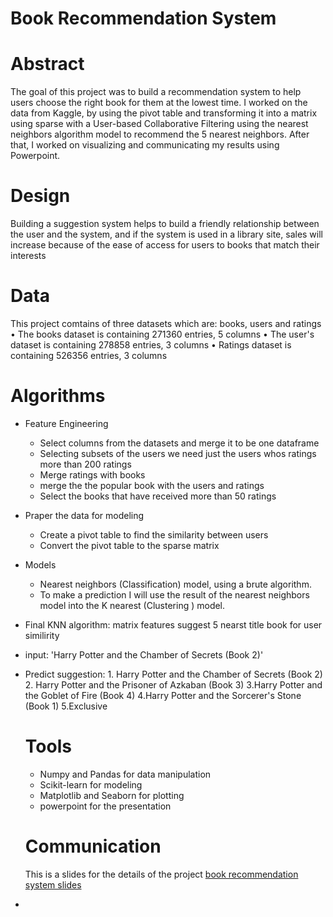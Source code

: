 # Book Recommendation System 

# Abstract
The goal of this project was to build a recommendation system to help users choose the right book for them at the lowest time. I worked on the data from Kaggle, by using the pivot table and transforming it into a matrix using sparse with a User-based Collaborative Filtering using the nearest neighbors algorithm model to recommend the 5 nearest neighbors. After that, I worked on visualizing and communicating my results using Powerpoint.

# Design
Building a suggestion system helps to build a friendly relationship between the user and the system, and if the system is used in a library site, sales will increase because of the ease of access for users to books that match their interests

# Data
This project comtains of three datasets which are: books, users and ratings
 •	The books dataset is containing 271360 entries, 5 columns
 •	The user's dataset is containing   278858 entries, 3 columns
 •	Ratings dataset is containing 526356 entries, 3 columns

# Algorithms
- Feature Engineering
  - Select columns from the datasets and merge it to be one dataframe
   - Selecting subsets of the users we need just the users whos ratings more than 200 ratings
   - Merge ratings with books
   - merge the the popular book with the users and ratings
   - Select the books that have received more than 50 ratings
   
- Praper the data for modeling
  - Create a pivot table to find the similarity between users
  - Convert the pivot table to the sparse matrix
 
- Models
  - Nearest neighbors (Classification) model, using a brute algorithm.
  - To make a prediction I will use the result of the nearest neighbors model into the K nearest (Clustering ) model. 
  
- Final KNN algorithm: matrix features 
  suggest 5 nearst title book for user similirity

- input: 'Harry Potter and the Chamber of Secrets (Book 2)'
- Predict suggestion: 1. Harry Potter and the Chamber of Secrets (Book 2)
      	              2. Harry Potter and the Prisoner of Azkaban (Book 3)
        	            3.Harry Potter and the Goblet of Fire (Book 4)
                      4.Harry Potter and the Sorcerer's Stone (Book 1)
                      5.Exclusive
  # Tools
    - Numpy and Pandas for data manipulation
    - Scikit-learn for modeling
    - Matplotlib and Seaborn for plotting
    - powerpoint for the presentation
    
  # Communication
   This is a slides for the details of the project [book recommendation system slides](https://github.com/shadenalmangour/project/blob/main/book_recommendation_system.pdf)
                      
    


 
- 
 
